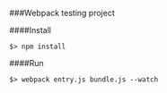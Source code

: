 ###Webpack testing project

####Install
```
$> npm install
```


####Run
```
$> webpack entry.js bundle.js --watch
```
